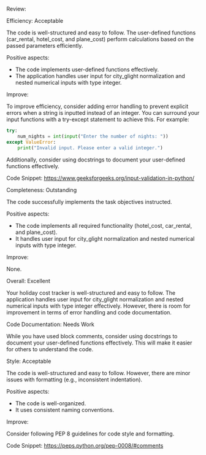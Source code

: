 Review:

Efficiency: Acceptable

The code is well-structured and easy to follow. The user-defined functions (car_rental, hotel_cost, and plane_cost) perform calculations based on the passed parameters efficiently.

Positive aspects:
* The code implements user-defined functions effectively.
* The application handles user input for city_glight normalization and nested numerical inputs with type integer.   

Improve:

To improve efficiency, consider adding error handling to prevent explicit errors when a string is inputted instead of an integer. You can surround your input functions with a try-except statement to achieve this. For example:       
```python
try:
    num_nights = int(input("Enter the number of nights: "))
except ValueError:
    print("Invalid input. Please enter a valid integer.")
```
Additionally, consider using docstrings to document your user-defined functions effectively.

Code Snippet: https://www.geeksforgeeks.org/input-validation-in-python/

Completeness: Outstanding

The code successfully implements the task objectives instructed.

Positive aspects:
* The code implements all required functionality (hotel_cost, car_rental, and plane_cost).
* It handles user input for city_glight normalization and nested numerical inputs with type integer.

Improve:

None.

Overall: Excellent

Your holiday cost tracker is well-structured and easy to follow. The application handles user input for city_glight normalization and nested numerical inputs with type integer effectively. However, there is room for improvement in terms of error handling and code documentation.

Code Documentation: Needs Work

While you have used block comments, consider using docstrings to document your user-defined functions effectively. This will make it easier for others to understand the code.

Style: Acceptable

The code is well-structured and easy to follow. However, there are minor issues with formatting (e.g., inconsistent indentation).

Positive aspects:
* The code is well-organized.
* It uses consistent naming conventions.

Improve:

Consider following PEP 8 guidelines for code style and formatting.

Code Snippet: https://peps.python.org/pep-0008/#comments